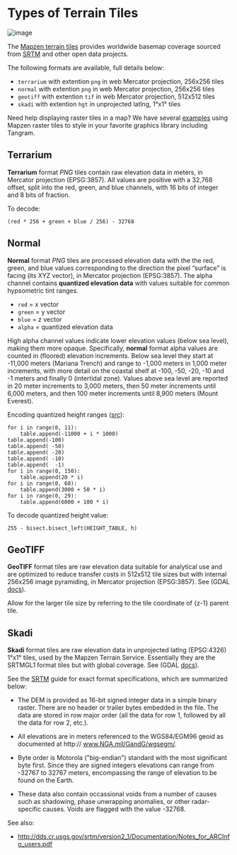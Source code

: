 # Types of Terrain Tiles

![image](images/mapzen-vector-tile-docs-all-layers.png)

The [Mapzen terrain tiles](https://mapzen.com/projects/joerd) provides worldwide basemap coverage sourced from [SRTM](www.openstreetmap.org) and other open data projects.

The following formats are available, full details below:

* `terrarium` with extention `png` in web Mercator projection, 256x256 tiles
* `normal` with extention `png` in web Mercator projection, 256x256 tiles
* `geotiff` with extention `tif` in web Mercator projection, 512x512 tiles
* `skadi` with extention `hgt` in unprojected latlng, 1°x1° tiles

Need help displaying raster tiles in a map? We have several [examples](display-tiles.md) using Mapzen raster tiles to style in your favorite graphics library including Tangram.

## Terrarium

**Terrarium** format _PNG_ tiles contain raw elevation data in meters, in Mercator projection (EPSG:3857). All values are positive with a 32,768 offset, split into the red, green, and blue channels, with 16 bits of integer and 8 bits of fraction.

To decode:

  `(red * 256 + green + blue / 256) - 32768`

## Normal

**Normal** format _PNG_ tiles are processed elevation data with the the red, green, and blue values corresponding to the direction the pixel “surface” is facing (its XYZ vector), in Mercator projection (EPSG:3857). The alpha channel contains **quantized elevation data** with values suitable for common hypsometric tint ranges.

* `red` = x vector
* `green` = y vector
* `blue` = z vector
* `alpha` = quantized elevation data

High alpha channel values indicate lower elevation values (below sea level), making them more opaque. Specifically, **normal** format alpha values are counted in (floored) elevation increments. Below sea level they start at -11,000 meters (Mariana Trench) and range to -1,000 meters in 1,000 meter increments, with more detail on the coastal shelf at -100, -50, -20, -10 and -1 meters and finally 0 (intertidal zone). Values above sea level are reported in 20 meter increments to 3,000 meters, then 50 meter increments until 6,000 meters, and then 100 meter increments until 8,900 meters (Mount Everest).

Encoding quantized height ranges ([src](https://github.com/tilezen/joerd/blob/master/joerd/output/normal.py#L26-L41)):

```
for i in range(0, 11):
    table.append(-11000 + i * 1000)
table.append(-100)
table.append( -50)
table.append( -20)
table.append( -10)
table.append(  -1)
for i in range(0, 150):
    table.append(20 * i)
for i in range(0, 60):
    table.append(3000 + 50 * i)
for i in range(0, 29):
    table.append(6000 + 100 * i)
```

To decode quantized height value:

  `255 - bisect.bisect_left(HEIGHT_TABLE, h)`

## GeoTIFF

**GeoTIFF** format tiles are raw elevation data suitable for analytical use and are optimized to reduce transfer costs in 512x512 tile sizes but with internal 256x256 image pyramiding, in Mercator projection (EPSG:3857). See (GDAL [docs](http://www.gdal.org/frmt_gtiff.html)).

Allow for the larger tile size by referring to the tile coordinate of {z-1} parent tile.

## Skadi

**Skadi** format tiles are raw elevation data in unprojected latlng (EPSG:4326) 1°x1° tiles, used by the Mapzen Terrain Service. Essentially they are the SRTMGL1 format tiles but with global coverage. See (GDAL [docs](http://www.gdal.org/frmt_various.html#SRTMHGT)).

See the [SRTM](https://lpdaac.usgs.gov/sites/default/files/public/measures/docs/NASA_SRTM_V3.pdf) guide for exact format specifications, which are summarized below:

* The DEM is provided as 16-bit signed integer data in a simple binary raster. There are no header or trailer bytes embedded in the file. The data are stored in row major order (all the data for row 1, followed by all the data for row 2, etc.).

* All elevations are in meters referenced to the WGS84/EGM96 geoid as documented at http:// www.NGA.mil/GandG/wgsegm/.

* Byte order is Motorola ("big-endian") standard with the most significant byte first. Since they are signed integers elevations can range from -32767 to 32767 meters, encompassing the range of elevation to be found on the Earth.

* These data also contain occassional voids from a number of causes such as shadowing, phase unwrapping anomalies, or other radar-specific causes. Voids are flagged with the value -32768.

See also:

- http://dds.cr.usgs.gov/srtm/version2_1/Documentation/Notes_for_ARCInfo_users.pdf
